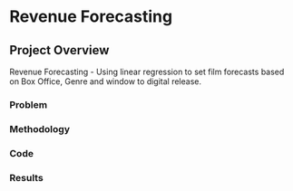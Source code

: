 # Revenue Forecasting

## Project Overview
Revenue Forecasting - Using linear regression to set film forecasts based on Box Office, Genre and window to digital release.

### Problem

### Methodology

### Code

### Results




